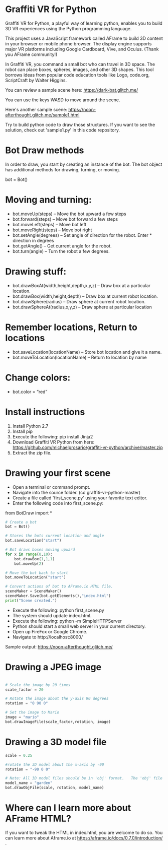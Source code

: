 # Graffiti VR for Python

Graffiti VR for Python, a playful way of learning python, enables you to build 3D VR experiences using the Python programming language.  

This project uses a JavaScript framework called AFrame to build 3D content in your browser or mobile phone browser. The display engine supports major VR platforms including Google Cardboard, Vive, and Oculus. (Thank you AFrame community!)

In Graffiti VR, you command a small bot who can travel in 3D space. The robot can place boxes, spheres, images, and other 3D shapes. This tool borrows ideas from popular code education tools like Logo, code.org, ScriptCraft by Walter Higgins.

You can review a sample scene here: https://dark-bat.glitch.me/

You can use the keys WASD to move around the scene.

Here's another sample scene:
https://noon-afterthought.glitch.me/sample1.html

Try to build python code to draw those structures.  If you want to see the solution, check out 'sample1.py' in this code repository. 

# Bot Draw methods

In order to draw, you start by creating an instance of the bot. The bot object has additional methods for drawing, turning, or moving.

bot = Bot()

# Moving and turning:

* bot.moveUp(steps) – Move the bot upward a few steps
* bot.forward(steps) – Move bot forward a few steps
* bot.moveLeft(steps) – Move bot left
* bot.moveRight(steps) – Move bot right
* bot.setAngle(degrees) – Set angle of direction for the robot. Enter * direction in degrees
* bot.getAngle() – Get current angle for the robot.
* bot.turn(angle) – Turn the robot a few degrees.

# Drawing stuff:

* bot.drawBoxAt(width,height,depth,x,y,z) – Draw box at a particular location.
* bot.drawBox(width,height,depth) – Draw box at current robot location.
* bot.drawSphere(radius) – Draw sphere at current robot location.
* bot.drawSphereAt(radius,x,y,z) – Draw sphere at particular location

# Remember locations, Return to locations

* bot.saveLocation(locationName) – Store bot location and give it a name.
* bot.moveToLocation(locationName) – Return to location by name

# Change colors:

* bot.color = “red”


# Install instructions

1. Install Python 2.7
2. Install pip
3. Execute the following: pip install Jinja2
4. Download Graffiti VR Python from here:  https://github.com/michaelprosario/graffiti-vr-python/archive/master.zip
5. Extract the zip file.

# Drawing your first scene

* Open a terminal or command prompt.
* Navigate into the source folder. (cd graffiti-vr-python-master)
* Create a file called 'first_scene.py' using your favorite text editor.
* Enter the following code into first_scene.py:

from BotDraw import *

```python
# Create a bot
bot = Bot()

# Stores the bots current location and angle
bot.saveLocation("start")

# Bot draws boxes moving upward
for x in range(0,10):
	bot.drawBox(1,1,1)
	bot.moveUp(2)

# Move the bot back to start
bot.moveToLocation("start")

# Convert actions of bot to AFrame.io HTML file.  
sceneMaker = SceneMaker()
sceneMaker.Save(bot.getElements(),"index.html")
print("Scene created.")
```

* Execute the following: python first_scene.py
* The system should update index.html.
* Execute the following: python -m SimpleHTTPServer
* Python should start a small web server in your current directory.
* Open up FireFox or Google Chrome.
* Navigate to http://localhost:8000/

Sample output: https://noon-afterthought.glitch.me/

# Drawing a JPEG image

```python

# Scale the image by 20 times
scale_factor = 20

# Rotate the image about the y-axis 90 degrees
rotation = "0 90 0"

# Set the image to Mario
image = "mario" 
bot.drawImageFile(scale_factor,rotation, image)
```
# Drawing a 3D model file 

```python
scale = 0.25

#rotate the 3D model about the x-axis by -90
rotation = "-90 0 0"

# Note: All 3D model files should be in 'obj' format.   The 'obj' file and 'mtl' file should be located in the models folder.
model_name = "garden"
bot.drawObjFile(scale, rotation, model_name)
```
# Where can I learn more about AFrame HTML?

If you want to tweak the HTML in index.html, you are welcome to do so.   You can learn more about Aframe.io at https://aframe.io/docs/0.7.0/introduction/ .





 
